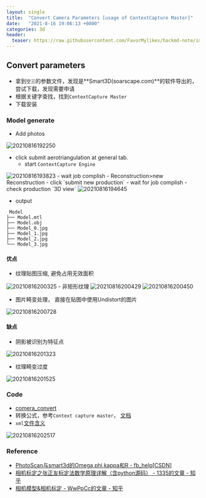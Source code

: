 ```yaml
---
layout: single
title:  "Convert Camera Parameters [usage of ContextCapture Master]"
date:   "2021-8-16 19:06:13 +0800"
categories: 3d
header:
  teaser: https://raw.githubusercontent.com/FavorMylikes/hackmd-note/img/img20210816194645.png
---
```


## Convert parameters

- 拿到`空三`的参数文件，发现是**Smart3D(soarscape.com)**的软件导出的，尝试下载，发现需要申请
- 根据关键字查找，找到`ContextCapture Master`
- 下载安装

### Model generate

- Add photos

<img src="https://raw.githubusercontent.com/FavorMylikes/hackmd-note/img/img20210816192250.png" alt="20210816192250">

- click submit aerotriangulation at general tab.
  - start `ContextCapture Engine`
<img src="https://raw.githubusercontent.com/FavorMylikes/hackmd-note/img/img20210816193823.png" alt="20210816193823">
  - wait job complish
- Reconstruction>new Reconstruction
- click `submit new production`
  - wait for job complish
  - check production `3D view`

<img src="https://raw.githubusercontent.com/FavorMylikes/hackmd-note/img/img20210816194645.png" alt="20210816194645"/>

- output

```console
 Model
├── Model.mtl
├── Model.obj
├── Model_0.jpg
├── Model_1.jpg
├── Model_2.jpg
└── Model_3.jpg
```

#### 优点

- 纹理贴图压缩, 避免占用无效面积

<img src="https://raw.githubusercontent.com/FavorMylikes/hackmd-note/img/img20210816200325.png" alt="20210816200325">
- 非矩形纹理

<img src="https://raw.githubusercontent.com/FavorMylikes/hackmd-note/img/img20210816200429.png" alt="20210816200429">

<img src="https://raw.githubusercontent.com/FavorMylikes/hackmd-note/img/img20210816200450.png" alt="20210816200450">

- 图片畸变处理， 直接在贴图中使用Undistort的图片

<img src="https://raw.githubusercontent.com/FavorMylikes/hackmd-note/img/img20210816200728.png" alt="20210816200728">

#### 缺点

- 阴影被识别为特征点

<img src="https://raw.githubusercontent.com/FavorMylikes/hackmd-note/img/img20210816201323.png" alt="20210816201323"/>

- 纹理畸变过度

<img src="https://raw.githubusercontent.com/FavorMylikes/hackmd-note/img/img20210816201525.png" alt="20210816201525"/>

### Code

- [comera_convert](http://ucas/jupyter/lab/tree/3d/cameras/comera_convert.ipynb)
- 转换公式，参考`Context capture master`， [文档](https://docs.bentley.com/LiveContent/web/ContextCapture%20Help-v10/en/GUID-2D452A8A-A4FE-450D-A0CA-9336DCF1238A.html)
- `xml`[文件含义](https://docs.bentley.com/LiveContent/web/ContextCapture%20Help-v10/en/GUID-59E6CC36-F349-4DE0-A563-FFC47296A624.html)

<img src="https://raw.githubusercontent.com/FavorMylikes/hackmd-note/img/img20210816202517.png" alt="20210816202517"/>

### Reference

- [PhotoScan与smart3d的Omega,phi,kappa和R - fb_help[CSDN]](https://blog.csdn.net/fb_help/article/details/84142580)
- [相机标定之张正友标定法数学原理详解（含python源码） - 1335的文章 - 知乎](https://zhuanlan.zhihu.com/p/94244568)
- [相机模型&相机标定 - WwPpCc的文章 - 知乎](https://zhuanlan.zhihu.com/p/35287729)
